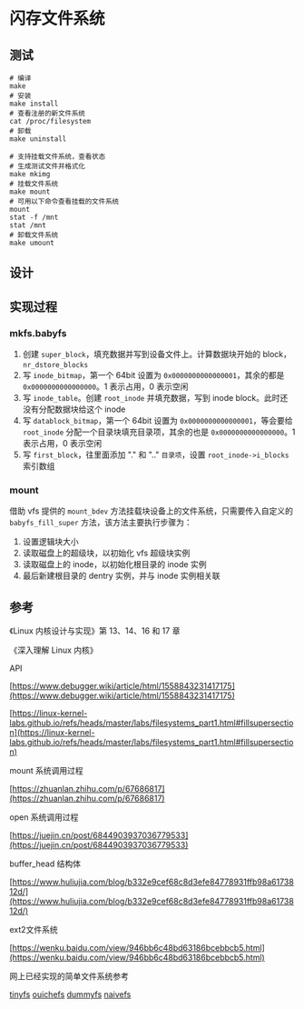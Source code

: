 # 闪存文件系统

## 测试

``` shell
# 编译
make
# 安装
make install
# 查看注册的新文件系统
cat /proc/filesystem
# 卸载
make uninstall

# 支持挂载文件系统，查看状态
# 生成测试文件并格式化
make mkimg
# 挂载文件系统
make mount
# 可用以下命令查看挂载的文件系统
mount
stat -f /mnt
stat /mnt
# 卸载文件系统
make umount
```
## 设计

## 实现过程

### mkfs.babyfs

1. 创建 `super_block`，填充数据并写到设备文件上。计算数据块开始的 block，`nr_dstore_blocks`
2. 写 `inode_bitmap`，第一个 64bit 设置为 `0x0000000000000001`，其余的都是 `0x0000000000000000`。1 表示占用，0 表示空闲
3. 写 `inode_table`。创建 `root_inode` 并填充数据，写到 inode block。此时还没有分配数据块给这个 inode
4. 写 `datablock_bitmap`，第一个 64bit 设置为 `0x0000000000000001`，等会要给 `root_inode` 分配一个目录块填充目录项，其余的也是 `0x0000000000000000`。1 表示占用，0 表示空闲
5. 写 `first_block`，往里面添加 "." 和 ".." `目录项`，设置 `root_inode->i_blocks` 索引数组

### mount

借助 vfs 提供的 `mount_bdev` 方法挂载块设备上的文件系统，只需要传入自定义的 `babyfs_fill_super` 方法，该方法主要执行步骤为：

1. 设置逻辑块大小
2. 读取磁盘上的超级块，以初始化 vfs 超级块实例
3. 读取磁盘上的 inode，以初始化根目录的 inode 实例
4. 最后新建根目录的 dentry 实例，并与 inode 实例相关联

## 参考

《Linux 内核设计与实现》第 13、14、16 和 17 章

《深入理解 Linux 内核》

API

[https://www.debugger.wiki/article/html/1558843231417175](https://www.debugger.wiki/article/html/1558843231417175)

[https://linux-kernel-labs.github.io/refs/heads/master/labs/filesystems_part1.html#fillsupersection](https://linux-kernel-labs.github.io/refs/heads/master/labs/filesystems_part1.html#fillsupersection)

mount 系统调用过程

[https://zhuanlan.zhihu.com/p/67686817](https://zhuanlan.zhihu.com/p/67686817)

open 系统调用过程

[https://juejin.cn/post/6844903937036779533](https://juejin.cn/post/6844903937036779533)

buffer_head 结构体

[https://www.huliujia.com/blog/b332e9cef68c8d3efe84778931ffb98a6173812d/](https://www.huliujia.com/blog/b332e9cef68c8d3efe84778931ffb98a6173812d/)

ext2文件系统

[https://wenku.baidu.com/view/946bb6c48bd63186bcebbcb5.html](https://wenku.baidu.com/view/946bb6c48bd63186bcebbcb5.html)

网上已经实现的简单文件系统参考

[tinyfs](https://blog.csdn.net/qq_35536179/article/details/109013447) [ouichefs](https://github.com/rgouicem/ouichefs) [dummyfs](https://github.com/gotoco/dummyfs) [naivefs](https://github.com/z0gSh1u/naivefs)